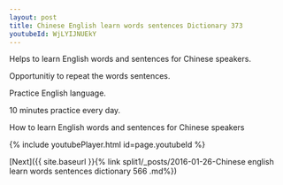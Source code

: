 ```yaml
---
layout: post
title: Chinese English learn words sentences Dictionary 373 
youtubeId: WjLYIJNUEkY
---
```

 
 
Helps to learn English words and sentences for Chinese speakers.

Opportunitiy to repeat the words sentences. 

Practice English language. 
 
10 minutes practice every day. 
 
How to learn English words and sentences for Chinese speakers 
 
{% include youtubePlayer.html id=page.youtubeId %}
 
 
[Next]({{ site.baseurl }}{% link  split1/_posts/2016-01-26-Chinese english learn words sentences dictionary 566 .md%})
 
